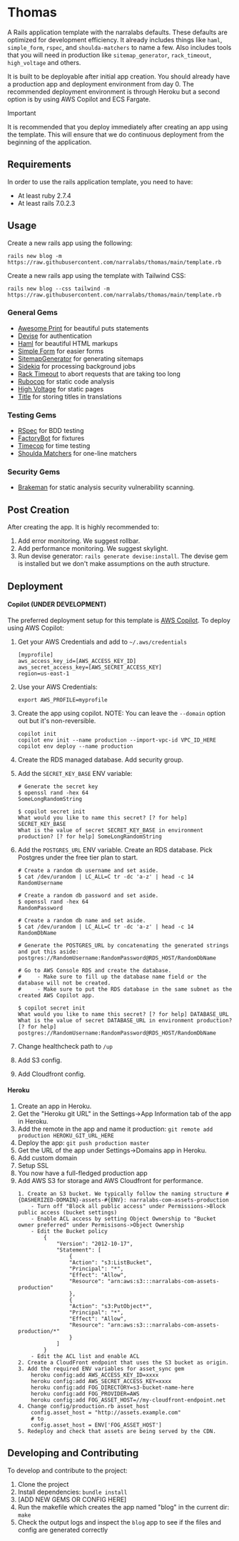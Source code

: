 # Thomas

A Rails application template with the narralabs defaults. These defaults are optimized for development efficiency. It already includes things like `haml`, `simple_form`, `rspec`, and `shoulda-matchers` to name a few. Also includes tools that you will need in production like `sitemap_generator`, `rack_timeout`, `high_voltage` and others.

It is built to be deployable after initial app creation. You should already have a production app and deployment environment from day 0. The recommended deployment environment is through Heroku but a second option is by using AWS Copilot and ECS Fargate.

> [!IMPORTANT]
> It is recommended that you deploy immediately after creating an app using the template.  This will ensure that we do continuous deployment from the beginning of the application.

## Requirements

In order to use the rails application template, you need to have:

- At least ruby 2.7.4
- At least rails 7.0.2.3

## Usage

Create a new rails app using the following:

```
rails new blog -m https://raw.githubusercontent.com/narralabs/thomas/main/template.rb
```

Create a new rails app using the template with Tailwind CSS:

```
rails new blog --css tailwind -m https://raw.githubusercontent.com/narralabs/thomas/main/template.rb
```

### General Gems

- [Awesome Print](https://github.com/awesome-print/awesome_print) for beautiful puts statements
- [Devise](https://github.com/heartcombo/devise) for authentication
- [Haml](https://github.com/haml/haml-rails) for beautiful HTML markups
- [Simple Form](https://github.com/heartcombo/simple_form) for easier forms
- [SitemapGenerator](https://github.com/kjvarga/sitemap_generator) for generating sitemaps
- [Sidekiq](https://github.com/sidekiq/sidekiq) for processing background jobs
- [Rack Timeout](https://github.com/zombocom/rack-timeout) to abort requests that are taking too long
- [Rubocop](https://github.com/rubocop/rubocop) for static code analysis
- [High Voltage](https://github.com/thoughtbot/high_voltage) for static pages
- [Title](https://github.com/calebhearth/title) for storing titles in translations

### Testing Gems

- [RSpec](https://github.com/rspec/rspec-rails) for BDD testing
- [FactoryBot](https://github.com/thoughtbot/factory_bot_rails) for fixtures
- [Timecop](https://github.com/travisjeffery/timecop) for time testing
- [Shoulda Matchers](https://github.com/thoughtbot/shoulda-matchers) for one-line matchers

### Security Gems

- [Brakeman](https://github.com/presidentbeef/brakeman) for static analysis security vulnerability scanning.

## Post Creation

After creating the app. It is highly recommended to:

1. Add error monitoring. We suggest rollbar.
2. Add performance monitoring. We suggest skylight.
3. Run devise generator: `rails generate devise:install`. The devise gem is installed but we don't make assumptions on the auth structure.

## Deployment

#### Copilot (UNDER DEVELOPMENT)

The preferred deployment setup for this template is [AWS Copilot](https://aws.github.io/copilot-cli/docs/getting-started/install/). To deploy using AWS Copilot:

1. Get your AWS Credentials and add to `~/.aws/credentials`
    ```
    [myprofile]
    aws_access_key_id=[AWS_ACCESS_KEY_ID]
    aws_secret_access_key=[AWS_SECRET_ACCESS_KEY]
    region=us-east-1
    ```

2. Use your AWS Credentials:
    ```
    export AWS_PROFILE=myprofile
    ```

3. Create the app using copilot. NOTE: You can leave the `--domain` option out but it's non-reversible.
    ```
    copilot init
    copilot env init --name production --import-vpc-id VPC_ID_HERE
    copilot env deploy --name production
    ```

4. Create the RDS managed database. Add security group.

5. Add the `SECRET_KEY_BASE` ENV variable:
    ```
    # Generate the secret key
    $ openssl rand -hex 64
    SomeLongRandomString

    $ copilot secret init
    What would you like to name this secret? [? for help] SECRET_KEY_BASE
    What is the value of secret SECRET_KEY_BASE in environment production? [? for help] SomeLongRandomString
    ```

6. Add the `POSTGRES_URL` ENV variable. Create an RDS database. Pick Postgres under the free tier plan to start.
    ```
    # Create a random db username and set aside.
    $ cat /dev/urandom | LC_ALL=C tr -dc 'a-z' | head -c 14
    RandomUsername

    # Create a random db password and set aside.
    $ openssl rand -hex 64
    RandomPassword

    # Create a random db name and set aside.
    $ cat /dev/urandom | LC_ALL=C tr -dc 'a-z' | head -c 14
    RandomDbName

    # Generate the POSTGRES_URL by concatenating the generated strings and put this aside:
    postgres://RandomUsername:RandomPassword@RDS_HOST/RandomDbName

    # Go to AWS Console RDS and create the database.
    #     - Make sure to fill up the database name field or the database will not be created.
    #     - Make sure to put the RDS database in the same subnet as the created AWS Copilot app.

    $ copilot secret init
    What would you like to name this secret? [? for help] DATABASE_URL
    What is the value of secret DATABASE_URL in environment production? [? for help] postgres://RandomUsername:RandomPassword@RDS_HOST/RandomDbName
    ```
7. Change healthcheck path to `/up`
8. Add S3 config.
9. Add Cloudfront config.


#### Heroku

1. Create an app in Heroku.
2. Get the "Heroku git URL" in the Settings->App Information tab of the app in Heroku.
3. Add the remote in the app and name it production: `git remote add production HEROKU_GIT_URL_HERE`
4. Deploy the app: `git push production master`
5. Get the URL of the app under Settings->Domains app in Heroku.
6. Add custom domain
7. Setup SSL
8. You now have a full-fledged production app
9. Add AWS S3 for storage and AWS Cloudfront for performance.
    ```
    1. Create an S3 bucket. We typically follow the naming structure #{DASHERIZED-DOMAIN}-assets-#{ENV}: narralabs-com-assets-production
        - Turn off "Block all public access" under Permissions->Block public access (bucket settings)
        - Enable ACL access by setting Object Ownership to "Bucket owner preferred" under Permisisons->Object Ownership
        - Edit the Bucket policy
            {
                "Version": "2012-10-17",
                "Statement": [
                    {
                    "Action": "s3:ListBucket",
                    "Principal": "*",
                    "Effect": "Allow",
                    "Resource": "arn:aws:s3:::narralabs-com-assets-production"
                    },
                    {
                    "Action": "s3:PutObject*",
                    "Principal": "*",
                    "Effect": "Allow",
                    "Resource": "arn:aws:s3:::narralabs-com-assets-production/*"
                    }
                ]
            }
        - Edit the ACL list and enable ACL
    2. Create a CloudFront endpoint that uses the S3 bucket as origin.
    3. Add the required ENV variables for asset_sync gem
        heroku config:add AWS_ACCESS_KEY_ID=xxxx
        heroku config:add AWS_SECRET_ACCESS_KEY=xxxx
        heroku config:add FOG_DIRECTORY=s3-bucket-name-here
        heroku config:add FOG_PROVIDER=AWS
        heroku config:add FOG_ASSET_HOST=//my-cloudfront-endpoint.net
    4. Change config/production.rb asset_host
        config.asset_host = "http://assets.example.com"
        # to
        config.asset_host = ENV['FOG_ASSET_HOST']
    5. Redeploy and check that assets are being served by the CDN.
    ```


## Developing and Contributing

To develop and contribute to the project:

1. Clone the project
2. Install dependencies: `bundle install`
3. [ADD NEW GEMS OR CONFIG HERE]
4. Run the makefile which creates the app named "blog" in the current dir: `make`
5. Check the output logs and inspect the `blog` app to see if the files and config are generated correctly
